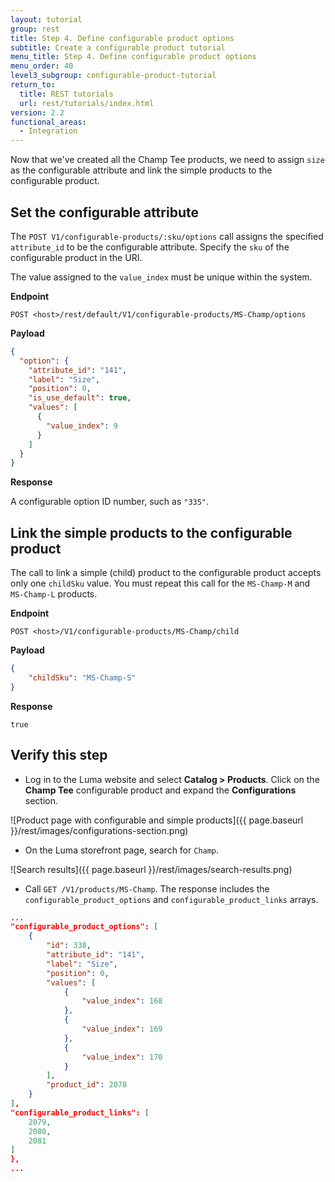 ```yaml
---
layout: tutorial
group: rest
title: Step 4. Define configurable product options
subtitle: Create a configurable product tutorial
menu_title: Step 4. Define configurable product options
menu_order: 40
level3_subgroup: configurable-product-tutorial
return_to:
  title: REST tutorials
  url: rest/tutorials/index.html
version: 2.2
functional_areas:
  - Integration
---
```


Now that we've created all the Champ Tee products, we need to assign `size` as the configurable attribute and link the simple products to the configurable product.

## Set the configurable attribute

The `POST V1/configurable-products/:sku/options` call assigns the specified `attribute_id` to be the configurable attribute. Specify the `sku` of the configurable product in the URI.

The value assigned to the `value_index` must be unique within the system.

**Endpoint**

`POST <host>/rest/default/V1/configurable-products/MS-Champ/options`

**Payload**

``` json
{
  "option": {
    "attribute_id": "141",
    "label": "Size",
    "position": 0,
    "is_use_default": true,
    "values": [
      {
        "value_index": 9
      }
    ]
  }
}
```

**Response**

A configurable option ID number, such as `"335"`.

## Link the simple products to the configurable product

The call to link a simple (child) product to the configurable product accepts only one `childSku` value. You must repeat this call for the `MS-Champ-M` and `MS-Champ-L` products.

**Endpoint**

`POST <host>/V1/configurable-products/MS-Champ/child`

**Payload**

``` json
{
	"childSku": "MS-Champ-S"
}
```

**Response**

`true`

## Verify this step

* Log in to the Luma website and select **Catalog > Products**. Click on the **Champ Tee** configurable product and expand the **Configurations** section.

![Product page with configurable and simple products]({{ page.baseurl }}/rest/images/configurations-section.png)

* On the Luma storefront page, search for `Champ`.

![Search results]({{ page.baseurl }}/rest/images/search-results.png)

* Call `GET /V1/products/MS-Champ`. The response includes the `configurable_product_options` and `configurable_product_links` arrays.

```json
...
"configurable_product_options": [
    {
        "id": 338,
        "attribute_id": "141",
        "label": "Size",
        "position": 0,
        "values": [
            {
                "value_index": 168
            },
            {
                "value_index": 169
            },
            {
                "value_index": 170
            }
        ],
        "product_id": 2078
    }
],
"configurable_product_links": [
    2079,
    2080,
    2081
]
},
...
```
